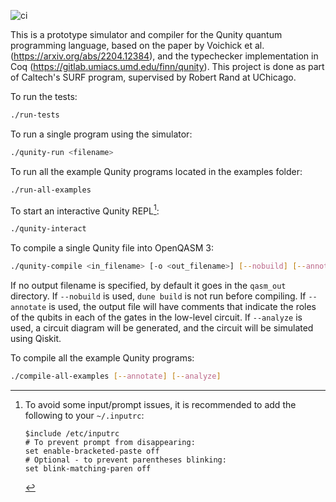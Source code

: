![ci](https://github.com/mikhailmints/qunity/actions/workflows/ci.yml/badge.svg)

This is a prototype simulator and compiler for the Qunity quantum programming language, based on the paper by Voichick et al. (https://arxiv.org/abs/2204.12384), and the typechecker implementation in Coq (https://gitlab.umiacs.umd.edu/finn/qunity). This project is done as part of Caltech's SURF program, supervised by Robert Rand at UChicago.

To run the tests:
```bash
./run-tests
```

To run a single program using the simulator:
```bash
./qunity-run <filename>
```

To run all the example Qunity programs located in the examples folder:
```bash
./run-all-examples
```

To start an interactive Qunity REPL[^1]:
```bash
./qunity-interact
```


To compile a single Qunity file into OpenQASM 3:
```bash
./qunity-compile <in_filename> [-o <out_filename>] [--nobuild] [--annotate] [--analyze]
```
If no output filename is specified, by default it goes in the `qasm_out` directory. If `--nobuild` is used, `dune build` is not run before compiling. If `--annotate` is used, the output file will have comments that indicate the roles of the qubits in each of the gates in the low-level circuit. If `--analyze` is used, a circuit diagram will be generated, and the circuit will be simulated using Qiskit.

To compile all the example Qunity programs:
```bash
./compile-all-examples [--annotate] [--analyze]
```

[^1]:
    To avoid some input/prompt issues, it is recommended to add the following to your `~/.inputrc`:
    ```inputrc
    $include /etc/inputrc
    # To prevent prompt from disappearing:
    set enable-bracketed-paste off
    # Optional - to prevent parentheses blinking:
    set blink-matching-paren off
    ```
